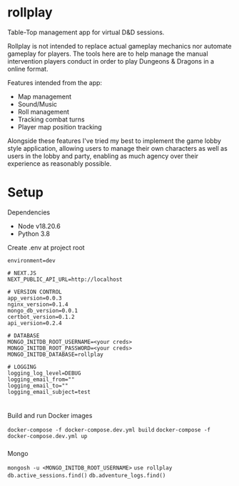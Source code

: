 # rollplay
Table-Top management app for virtual D&D sessions.

Rollplay is not intended to replace actual gameplay mechanics nor automate gameplay for players. The tools here are to help manage the manual intervention players conduct in order to play Dungeons & Dragons in a online format.

Features intended from the app:
- Map management
- Sound/Music
- Roll management
- Tracking combat turns
- Player map position tracking

Alongside these features I've tried my best to implement the game lobby style application, allowing users to manage their own characters as well as users in the lobby and party, enabling as much agency over their experience as reasonably possible.


# Setup

Dependencies
- Node v18.20.6
- Python 3.8


Create .env at project root
```
environment=dev

# NEXT.JS
NEXT_PUBLIC_API_URL=http://localhost

# VERSION CONTROL
app_version=0.0.3
nginx_version=0.1.4
mongo_db_version=0.0.1
certbot_version=0.1.2
api_version=0.2.4

# DATABASE
MONGO_INITDB_ROOT_USERNAME=<your creds>
MONGO_INITDB_ROOT_PASSWORD=<your creds>
MONGO_INITDB_DATABASE=rollplay

# LOGGING
logging_log_level=DEBUG
logging_email_from=""
logging_email_to=""
logging_email_subject=test


```

###
Build and run Docker images

`docker-compose -f docker-compose.dev.yml build`
`docker-compose -f docker-compose.dev.yml up`

###
Mongo

`mongosh -u <MONGO_INITDB_ROOT_USERNAME>`
`use rollplay`
`db.active_sessions.find()`
`db.adventure_logs.find()`

